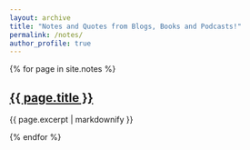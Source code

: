 ```yaml
---
layout: archive
title: "Notes and Quotes from Blogs, Books and Podcasts!"
permalink: /notes/
author_profile: true
---
```



{% for page in site.notes %}
  <h2>
    <a href="{{ site.url }}{{ site.baseurl }}{{ page.url }}">
      {{ page.title }}
    </a>
  </h2>
  <p>{{ page.excerpt | markdownify }}</p>
{% endfor %}
